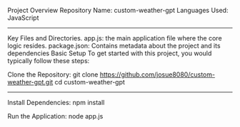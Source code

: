 Project Overview
Repository Name: custom-weather-gpt
Languages Used: JavaScript
______________

Key Files and Directories.
app.js: the main application file where the core logic resides.
package.json: Contains metadata about the project and its dependencies
Basic Setup
To get started with this project, you would typically follow these steps:
 
Clone the Repository:
git clone https://github.com/josue8080/custom-weather-gpt.git
cd custom-weather-gpt
___________________________________

Install Dependencies:
npm install

Run the Application:
node app.js


